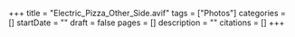 +++
title = "Electric_Pizza_Other_Side.avif"
tags = ["Photos"]
categories = []
startDate = ""
draft = false
pages = []
description = ""
citations = []
+++
